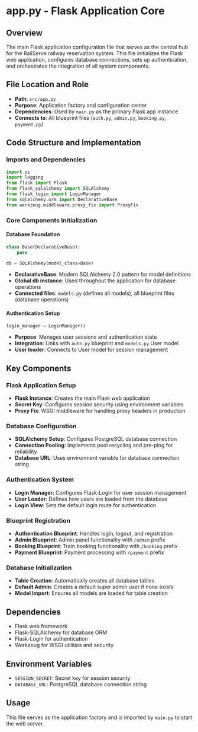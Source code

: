 # app.py - Flask Application Core

## Overview
The main Flask application configuration file that serves as the central hub for the RailServe railway reservation system. This file initializes the Flask web application, configures database connections, sets up authentication, and orchestrates the integration of all system components.

## File Location and Role
- **Path**: `src/app.py`
- **Purpose**: Application factory and configuration center
- **Dependencies**: Used by `main.py` as the primary Flask app instance
- **Connects to**: All blueprint files (`auth.py`, `admin.py`, `booking.py`, `payment.py`)

## Code Structure and Implementation

### Imports and Dependencies
```python
import os
import logging
from flask import Flask
from flask_sqlalchemy import SQLAlchemy
from flask_login import LoginManager
from sqlalchemy.orm import DeclarativeBase
from werkzeug.middleware.proxy_fix import ProxyFix
```

### Core Components Initialization

#### Database Foundation
```python
class Base(DeclarativeBase):
    pass

db = SQLAlchemy(model_class=Base)
```
- **DeclarativeBase**: Modern SQLAlchemy 2.0 pattern for model definitions
- **Global db instance**: Used throughout the application for database operations
- **Connected files**: `models.py` (defines all models), all blueprint files (database operations)

#### Authentication Setup
```python
login_manager = LoginManager()
```
- **Purpose**: Manages user sessions and authentication state
- **Integration**: Links with `auth.py` blueprint and `models.py` User model
- **User loader**: Connects to User model for session management

## Key Components

### Flask Application Setup
- **Flask Instance**: Creates the main Flask web application
- **Secret Key**: Configures session security using environment variables
- **Proxy Fix**: WSGI middleware for handling proxy headers in production

### Database Configuration
- **SQLAlchemy Setup**: Configures PostgreSQL database connection
- **Connection Pooling**: Implements pool recycling and pre-ping for reliability
- **Database URL**: Uses environment variable for database connection string

### Authentication System
- **Login Manager**: Configures Flask-Login for user session management
- **User Loader**: Defines how users are loaded from the database
- **Login View**: Sets the default login route for authentication

### Blueprint Registration
- **Authentication Blueprint**: Handles login, logout, and registration
- **Admin Blueprint**: Admin panel functionality with `/admin` prefix
- **Booking Blueprint**: Train booking functionality with `/booking` prefix
- **Payment Blueprint**: Payment processing with `/payment` prefix

### Database Initialization
- **Table Creation**: Automatically creates all database tables
- **Default Admin**: Creates a default super admin user if none exists
- **Model Import**: Ensures all models are loaded for table creation

## Dependencies
- Flask web framework
- Flask-SQLAlchemy for database ORM
- Flask-Login for authentication
- Werkzeug for WSGI utilities and security

## Environment Variables
- `SESSION_SECRET`: Secret key for session security
- `DATABASE_URL`: PostgreSQL database connection string

## Usage
This file serves as the application factory and is imported by `main.py` to start the web server.